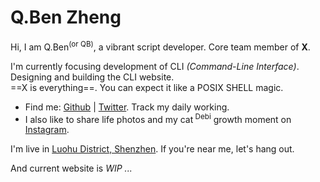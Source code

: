 <h1 class="text-linear">Q.Ben Zheng</h1>

Hi, I am Q.Ben<sup>(or QB)</sup>, a vibrant script developer. Core team member of **X**.


I'm currently focusing development of CLI *(Command-Line Interface)*.<br>
Designing and building the CLI website.<br>
==X is everything==. You can expect it like a POSIX SHELL magic.

<div class="w-50px my-8 mx-auto border-t border-c-border"/>

- Find me: [Github](https://github.com/Zhengqbbb) | [Twitter](https://twitter.com/zhengqbbb). Track my daily working.
- I also like to share life photos and my cat<sup> Debi</sup> growth moment on [Instagram](https://www.instagram.com/qbqiubin/).

I'm live in [Luohu District, Shenzhen](https://www.google.com/maps/place/Luohu+District,+Shenzhen,+Guangdong+Province,+China/@22.5714604,114.1083405,13z/data=!4m13!1m7!3m6!1s0x3403f56281e978c3:0x3f81202fd3e54b98!2sLuohu+District,+Shenzhen,+Guangdong+Province,+China!3b1!8m2!3d22.5483599!4d114.13166!3m4!1s0x3403f56281e978c3:0x3f81202fd3e54b98!8m2!3d22.5483599!4d114.13166). If you're near me, let's hang out.

<p class="!text-center !mt-4">
  And current website is
  <router-link to="/posts/2022-08-24-helloworld" title="WIP page">
    <i class="i-mdi:arrow-right-bold-outline opacity-60" /> WIP ...
  </router-link>
</p>
